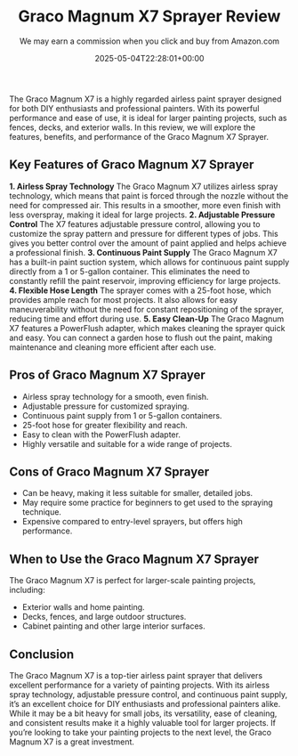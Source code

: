 ﻿---
author: We may earn a commission when you click and buy from Amazon.com
layout: post
title: Graco Magnum X7 Sprayer Review
date: '2025-05-04T22:28:01+00:00'
categories:
- Guide
tags: []
slug: /graco-magnum-x7-sprayer/
lastmod: 2025-05-07T12:21:27+03:00
---

The Graco Magnum X7 is a highly regarded airless paint sprayer designed for both DIY enthusiasts and professional painters. With its powerful performance and ease of use, it is ideal for larger painting projects, such as fences, decks, and exterior walls. In this review, we will explore the features, benefits, and performance of the Graco Magnum X7 Sprayer.
## Key Features of Graco Magnum X7 Sprayer
**1. Airless Spray Technology**
The Graco Magnum X7 utilizes airless spray technology, which means that paint is forced through the nozzle without the need for compressed air. This results in a smoother, more even finish with less overspray, making it ideal for large projects.
**2. Adjustable Pressure Control**
The X7 features adjustable pressure control, allowing you to customize the spray pattern and pressure for different types of jobs. This gives you better control over the amount of paint applied and helps achieve a professional finish.
**3. Continuous Paint Supply**
The Graco Magnum X7 has a built-in paint suction system, which allows for continuous paint supply directly from a 1 or 5-gallon container. This eliminates the need to constantly refill the paint reservoir, improving efficiency for large projects.
**4. Flexible Hose Length**
The sprayer comes with a 25-foot hose, which provides ample reach for most projects. It also allows for easy maneuverability without the need for constant repositioning of the sprayer, reducing time and effort during use.
**5. Easy Clean-Up**
The Graco Magnum X7 features a PowerFlush adapter, which makes cleaning the sprayer quick and easy. You can connect a garden hose to flush out the paint, making maintenance and cleaning more efficient after each use.
## Pros of Graco Magnum X7 Sprayer
- Airless spray technology for a smooth, even finish.
- Adjustable pressure for customized spraying.
- Continuous paint supply from 1 or 5-gallon containers.
- 25-foot hose for greater flexibility and reach.
- Easy to clean with the PowerFlush adapter.
- Highly versatile and suitable for a wide range of projects.
## Cons of Graco Magnum X7 Sprayer
- Can be heavy, making it less suitable for smaller, detailed jobs.
- May require some practice for beginners to get used to the spraying technique.
- Expensive compared to entry-level sprayers, but offers high performance.
## When to Use the Graco Magnum X7 Sprayer
The Graco Magnum X7 is perfect for larger-scale painting projects, including:
- Exterior walls and home painting.
- Decks, fences, and large outdoor structures.
- Cabinet painting and other large interior surfaces.
## Conclusion
The Graco Magnum X7 is a top-tier airless paint sprayer that delivers excellent performance for a variety of painting projects. With its airless spray technology, adjustable pressure control, and continuous paint supply, it’s an excellent choice for DIY enthusiasts and professional painters alike. While it may be a bit heavy for small jobs, its versatility, ease of cleaning, and consistent results make it a highly valuable tool for larger projects. If you’re looking to take your painting projects to the next level, the Graco Magnum X7 is a great investment.